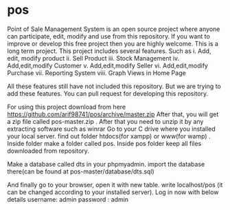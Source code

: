 # pos
Point of Sale Management System is an open source project where anyone can participate, edit, modify and use from this repository.
If you want to improve or develop this free project then you are highly welcome. This is a long term project.
This project includes several features. Such as
	i. Add, edit, modify product
	ii. Sell Product
	iii. Stock Management
	iv. Add,edit,modify Customer
	v. Add,edit,modify Seller
	vi. Add,edit,modify Purchase
	vii. Reporting System
	viii. Graph Views in Home Page

All these features still have not included this repository. But we are trying to add these features. You can pull request for developing this repository.


For using this project download from here https://github.com/arif98741/pos/archive/master.zip
After that, you will get a zip file called pos-master.zip . After that you need to unzip it by any extracting software such as winrar
Go to your C drive where you installed your local server. find out folder htdocs(for xampp) or www(for wamp) .
Inside folder make a folder called pos. Inside pos folder keep all files downloaded from repository. 

Make a database called dts in your phpmyadmin. import the database there(can be found at pos-master/database/dts.sql)

And finally go to your browser, open it with new table. write localhost/pos (it can be changed according to your installed server). Log in now with below details 
	username: admin
	password : admin
	
